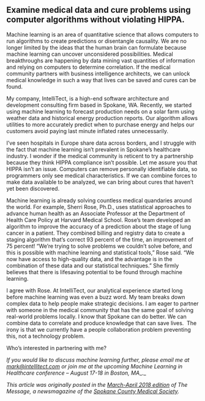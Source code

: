 

## Examine medical data and cure problems using computer algorithms without violating HIPPA.


Machine learning is an area of quantitative science that allows computers to run algorithms to create predictions or disentangle causality. We are no longer limited by the ideas that the human brain can formulate because machine learning can uncover unconsidered possibilities. Medical breakthroughs are happening by data mining vast quantities of information and relying on computers to determine correlation. If the medical community partners with business intelligence architects, we can unlock medical knowledge in such a way that lives can be saved and cures can be found.

My company, IntelliTect, is a high-end software architecture and development consulting firm based in Spokane, WA. Recently, we started using machine learning to forecast production needs on a solar farm using weather data and historical energy production reports. Our algorithm allows utilities to more accurately predict when to purchase energy and helps our customers avoid paying last minute inflated rates unnecessarily.

I’ve seen hospitals in Europe share data across borders, and I struggle with the fact that machine learning isn’t prevalent in Spokane’s healthcare industry. I wonder if the medical community is reticent to try a partnership because they think HIPPA compliance isn’t possible. Let me assure you that HIPPA isn’t an issue. Computers can remove personally identifiable data, so programmers only see medical characteristics. If we can combine forces to make data available to be analyzed, we can bring about cures that haven’t yet been discovered.

Machine learning is already solving countless medical quandaries around the world. For example, Sherri Rose, Ph.D., uses statistical approaches to advance human health as an Associate Professor at the Department of Health Care Policy at Harvard Medical School. Rose’s team developed an algorithm to improve the accuracy of a prediction about the stage of lung cancer in a patient. They combined billing and registry data to create a staging algorithm that’s correct 93 percent of the time, an improvement of 75 percent! “We’re trying to solve problems we couldn’t solve before, and this is possible with machine learning and statistical tools,” Rose said. “We now have access to high-quality data, and the advantage is in the combination of these data and our statistical techniques.” She firmly believes that there is lifesaving potential to be found through machine learning.

I agree with Rose. At IntelliTect, our analytical experience started long before machine learning was even a buzz word. My team breaks down complex data to help people make strategic decisions. I am eager to partner with someone in the medical community that has the same goal of solving real-world problems locally. I know that Spokane can do better. We can combine data to correlate and produce knowledge that can save lives.  The irony is that we currently have a people collaboration problem preventing this, not a technology problem.

Who’s interested in partnering with me?

_If you would like to discuss machine learning further, please email me at_ [_mark@intellitect.com_](mailto:mark@intellitect.com) _or join me at the upcoming Machine Learning in Healthcare conference – August 17-18 in Boston, MA__._

_This article was originally posted in the [March-April 2018 edition](https://growthzonesitesprod.azureedge.nethttps://intellitect.com/wp-content/uploads/sites/1680/2020/07/The_Message_March_April_2018.pdf) of The Message, a newsmagazine of the [Spokane County Medical Society](https://www.spcms.org/)._
